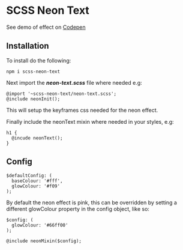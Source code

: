 # SCSS Neon Text

See demo of effect on [Codepen](https://codepen.io/sturner/pen/LYyGpJw)

## Installation

To install do the following:
```
npm i scss-neon-text
```

Next import the ***neon-text.scss*** file where needed e.g:

```
@import '~scss-neon-text/neon-text.scss';
@include neonInit();
```

This will setup the keyframes css needed for the neon effect.

Finally include the neonText mixin where needed in your styles, e.g:

```
h1 {
  @incude neonText();
}
```

## Config

```
$defaultConfig: (
  baseColour: '#fff',
  glowColour: '#f09'
);
```

By default the neon effect is pink, this can be overridden by setting a different glowColour property in the config object, like so:

```
$config: (
  glowColour: '#66ff00'
);

@include neonMixin($config);
```
